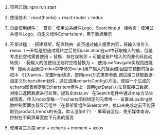 1. 项目启动: npm run start

2. 使用技术：react(hooks) + react-router + redux

3. 页面使用组件：
· 首页：使用公共组件Logo、SearchInput
· 搜索页：使用公共组件Logo，自定义组件EchartsItem，用于数据展示

4. 开发过程：
· 搭建框架，配置路由
· 首页通过输入搜索内容，将输入值传入redux（一开始是想通过跳转之后使用useLotion在url中获取输入的值，但是考虑到空格需要使用 + 替换，存在误判即 + 可能是用户输入的而非代码自动转换）
· 将输入的值使用正则将空格替换为 + 
· 使用useNavigate实现路由跳转
· 搜索页面通过redux中存储的value(用户输入的搜索值)回显在顶部的搜索框中
· 引入axios，配置http请求，使用post方式携带参数,调试接口获取数据
· 自定义EchartsItem组件，通过调用echartsConfig()方法，使每一个生成的echarts图表绑定到EchartsItem组件上
· 调用getData()方法获取接口数据，对接口返回数据进行处理，提取出data,sv
· 在Search组件中通过map方法生成图表，传入index使每一个echarts图标绑定的元素唯一
· 设置isLoading参数控制页面加载显示组件（在骨架屏组件Skeleton中，接口未完成之前不能获取到product_trends的长度，默认渲染4个）
· 屏幕自适应，使用媒体查询，控制在不同屏幕宽度下元素的宽高

5. 使用第三方库:antd + echarts + moment + axios 